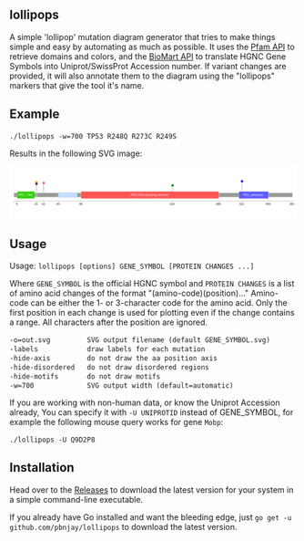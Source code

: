 lollipops
---------

A simple 'lollipop' mutation diagram generator that tries to make things
simple and easy by automating as much as possible. It uses the
[Pfam API](http://pfam.xfam.org/help#tabview=tab9) to retrieve domains and
colors, and the [BioMart API](http://www.biomart.org/) to translate HGNC
Gene Symbols into Uniprot/SwissProt Accession number. If variant changes
are provided, it will also annotate them to the diagram using the
"lollipops" markers that give the tool it's name.

Example
-------

    ./lollipops -w=700 TP53 R248Q R273C R249S

Results in the following SVG image:

![TP53 Lollipop diagram with 3 marked mutations](tp53.png?raw=true)

Usage
-----

Usage: ``lollipops [options] GENE_SYMBOL [PROTEIN CHANGES ...]``

Where ``GENE_SYMBOL`` is the official HGNC symbol and ``PROTEIN CHANGES``
is a list of amino acid changes of the format "(amino-code)(position)..."
Amino-code can be either the 1- or 3-character code for the amino acid.
Only the first position in each change is used for plotting even if the
change contains a range. All characters after the position are ignored.

    -o=out.svg         SVG output filename (default GENE_SYMBOL.svg)
    -labels            draw labels for each mutation
    -hide-axis         do not draw the aa position axis
    -hide-disordered   do not draw disordered regions
    -hide-motifs       do not draw motifs
    -w=700             SVG output width (default=automatic)

If you are working with non-human data, or know the Uniprot Accession
already, You can specify it with `-U UNIPROTID` instead of GENE_SYMBOL,
for example the following mouse query works for gene `Mobp`:

    ./lollipops -U Q9D2P8

Installation
------------

Head over to the [Releases](https://github.com/pbnjay/lollipops/releases) to
download the latest version for your system in a simple command-line executable.

If you already have Go installed and want the bleeding edge, just
``go get -u github.com/pbnjay/lollipops`` to download the latest version.